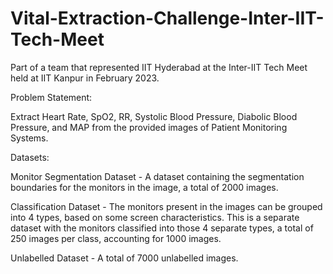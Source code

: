 # Vital-Extraction-Challenge-Inter-IIT-Tech-Meet

Part of a team that represented IIT Hyderabad at the Inter-IIT Tech Meet held at IIT Kanpur in February 2023.

Problem Statement: 

Extract Heart Rate, SpO2, RR, Systolic Blood Pressure, Diabolic Blood Pressure, and MAP from the provided images of Patient Monitoring Systems.

Datasets: 

Monitor Segmentation Dataset - A dataset containing the segmentation boundaries
for the monitors in the image, a total of 2000 images. 

Classification Dataset - The monitors present in the images can be grouped into 4
types, based on some screen characteristics. This is a separate dataset with the
monitors classified into those 4 separate types, a total of 250 images per class,
accounting for 1000 images.

Unlabelled Dataset - A total of 7000 unlabelled images.
